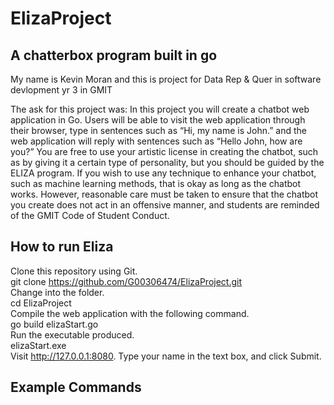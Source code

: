 # ElizaProject
## A chatterbox program built in go
My name is Kevin Moran and this is project for  Data Rep & Quer in software devlopment yr 3 in GMIT

The ask for this project was:
In this project you will create a chatbot web application in Go. Users will be able to visit the web application through their browser, type in sentences such as “Hi, my name is John.” and the web application will reply with sentences such as “Hello John, how are you?” You are free to use your artistic license in creating the chatbot, such as by giving it a certain type of personality, but you should be guided by the ELIZA program. If you wish to use any technique to enhance your chatbot, such as machine learning methods, that is okay as long as the chatbot works. However, reasonable care must be taken to ensure that the chatbot you create does not act in an offensive manner, and students are reminded of the GMIT Code of Student Conduct.
## How to run Eliza
Clone this repository using Git.  
 git clone https://github.com/G00306474/ElizaProject.git  
Change into the folder.  
 cd ElizaProject  
Compile the web application with the following command.  
 go build elizaStart.go  
Run the executable produced.  
 elizaStart.exe  
Visit http://127.0.0.1:8080. Type your name in the text box, and click Submit.  


## Example Commands 

 
